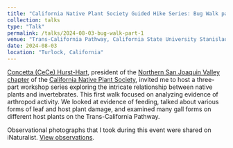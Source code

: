 ```yaml
---
title: "California Native Plant Society Guided Hike Series: Bug Walk part 1"
collection: talks
type: "Talk"
permalink: /talks/2024-08-03-bug-walk-part-1
venue: "Trans-California Pathway, California State University Stanislaus"
date: 2024-08-03
location: "Turlock, California"
---
```


[Concetta (CeCe) Hurst-Hart](https://www.linkedin.com/in/ecologynerd/), president of the [Northern San Joaquin Valley chapter](https://chapters.cnps.org/nsj/) of the [California Native Plant Society](https://www.cnps.org/), invited me to host a three-part workshop series exploring the intricate relationship between native plants and invertebrates. This first walk focused on analyzing evidence of arthropod activity. We looked at evidence of feeding, talked about various forms of leaf and host plant damage, and examined many gall forms on different host plants on the Trans-California Pathway.

Observational photographs that I took during this event were shared on iNaturalist. [View observations](https://www.inaturalist.org/observations?on=2024-08-03&place_id=340&project_id=california-state-university-stanislaus&search_on=tags&subview=table).
